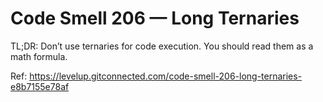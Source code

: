 # Code Smell 206 — Long Ternaries

TL;DR: Don’t use ternaries for code execution. You should read them as a math formula.

Ref: https://levelup.gitconnected.com/code-smell-206-long-ternaries-e8b7155e78af
